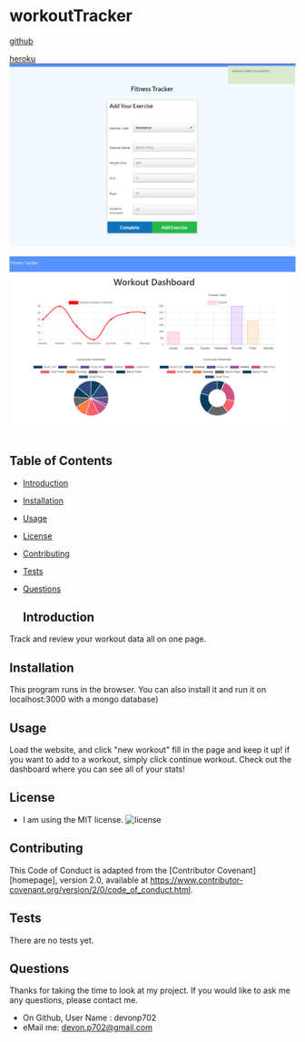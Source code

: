 # workoutTracker

  [github](https://github.com/devonp702/workoutTracker)

  [heroku](https://lit-plains-44631.herokuapp.com/)
  ![Screenshot](main.png)

  ![Screenshot](screenshot.png)

  ## Table of Contents
* [Introduction](#introduction)
* [Installation](#installation)
* [Usage](#usage)
* [License](#license)
* [Contributing](#contributing)
* [Tests](#tests)
* [Questions](#questions)

  ## Introduction
Track and review your workout data all on one page.

  ## Installation
  This program runs in the browser. You can also install it and run it on localhost:3000 with a mongo database)

  ## Usage
  Load the website, and click "new workout" fill in the page and keep it up! if you want to add to a workout, simply click continue workout. Check out the dashboard where you can see all of your stats!
  ## License
  
  * I am using the MIT license. 
  ![license](https://img.shields.io/badge/license-MIT-green)
  
  ## Contributing
  This Code of Conduct is adapted from the [Contributor Covenant][homepage],
  version 2.0, available at
  https://www.contributor-covenant.org/version/2/0/code_of_conduct.html.
  ## Tests
  There are no tests yet.
  ## Questions
  Thanks for taking the time to look at my project.
  If you would like to ask me any questions, please contact me.
  * On Github, User Name : devonp702
  * eMail me: devon.p702@gmail.com

